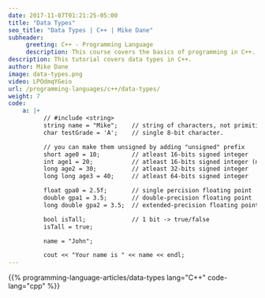 ```yaml
---
date: 2017-11-07T01:21:25-05:00
title: "Data Types"
seo_title: "Data Types | C++ | Mike Dane"
subheader:
     greeting: C++ - Programming Language
     description: This course covers the basics of programming in C++. Work your way through the videos/articles and I'll teach you everything you need to know to start your programming journey!
description: This tutorial covers data types in C++.
author: Mike Dane
image: data-types.png
video: LPOdmqYGeio
url: /programming-languages/c++/data-types/
weight: 7
code:
    a: |+
          // #include <string>
          string name = "Mike";    // string of characters, not primitive
          char testGrade = 'A';    // single 8-bit character.

          // you can make them unsigned by adding "unsigned" prefix
          short age0 = 10;         // atleast 16-bits signed integer
          int age1 = 20;           // atleast 16-bits signed integer (not smaller than short)
          long age2 = 30;          // atleast 32-bits signed integer
          long long age3 = 40;     // atleast 64-bits signed integer

          float gpa0 = 2.5f;       // single percision floating point
          double gpa1 = 3.5;       // double-precision floating point
          long double gpa2 = 3.5;  // extended-precision floating point

          bool isTall;             // 1 bit -> true/false
          isTall = true;

          name = "John";

          cout << "Your name is " << name << endl;
---
```


{{% programming-language-articles/data-types lang="C++" code-lang="cpp" %}}

